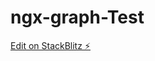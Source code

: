 # ngx-graph-Test

[Edit on StackBlitz ⚡️](https://stackblitz.com/edit/ngx-graph-simple-example-4bxefp)